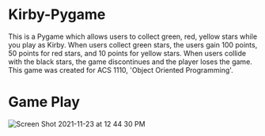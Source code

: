 # Kirby-Pygame
This is a Pygame which allows users to collect green, red, yellow stars while you play as Kirby. When users collect green stars, the users gain 100 points, 50 points for red stars, and 10 points for yellow stars. When users collide with the black stars, the game discontinues and the player loses the game. This game was created for ACS 1110, 'Object Oriented Programming'.

# Game Play
![Screen Shot 2021-11-23 at 12 44 30 PM](https://user-images.githubusercontent.com/89673315/143109881-d725a168-9fea-4f2d-b72a-986f95c39462.png)
